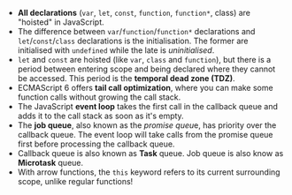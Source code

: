 - **All declarations** (`var`, `let`, `const`, `function`, `function*`, class) are "hoisted" in JavaScript.
- The difference between `var`/`function`/`function*` declarations and `let`/`const`/`class` declara­tions is the initialisation. The former are initialised with `undefined` while the late is *uninitialised*.
- `let` and `const` are hoisted (like `var`, `class` and `function`), but there is a period between entering scope and being declared where they cannot be accessed. This period is the **temporal dead zone (TDZ)**.
- ECMAScript 6 offers **tail call optimization**, where you can make some function calls without growing the call stack.
- The JavaScript **event loop** takes the first call in the callback queue and adds it to the call stack as soon as it's empty.
- The **job queue**, also known as the *promise queu*e, has priority over the callback queue. The event loop will take calls from the promise queue first before processing the callback queue.
- Callback queue is also known as **Task** queue. Job queue is also know as **Microtask** queue.
- With arrow functions, the `this` keyword refers to its current surrounding scope, unlike regular functions!
